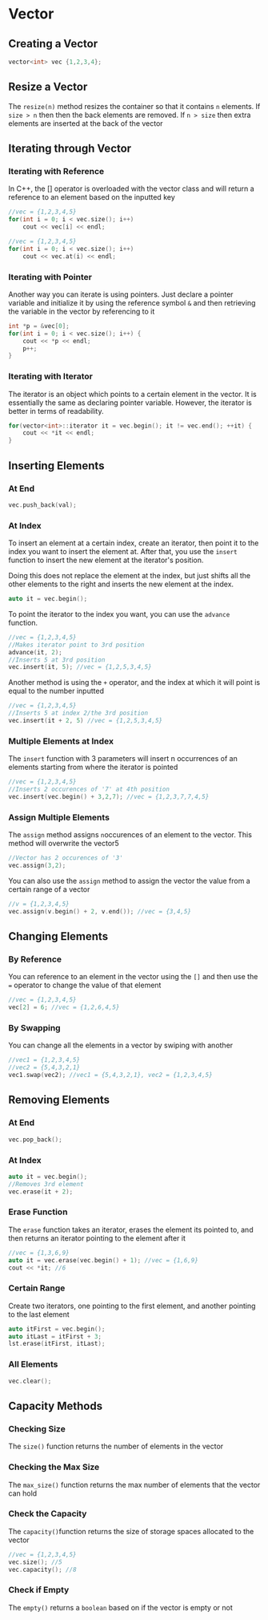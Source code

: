# Vector

## Creating a Vector

```cpp
vector<int> vec {1,2,3,4};
```

## Resize a Vector

The `resize(n)` method resizes the container so that it contains `n` elements. If `size > n` then then the back elements are removed. If `n > size` then extra elements are inserted at the back of the vector

## Iterating through Vector

### Iterating with Reference

In C++, the [] operator is overloaded with the vector class and will return a reference to an element based on the inputted key

```cpp
//vec = {1,2,3,4,5}
for(int i = 0; i < vec.size(); i++)
	cout << vec[i] << endl;
```

```cpp
//vec = {1,2,3,4,5}
for(int i = 0; i < vec.size(); i++)
	cout << vec.at(i) << endl;
```

### Iterating with Pointer

Another way you can iterate is using pointers. Just declare a pointer variable and initialize it by using the reference symbol `&` and then retrieving the variable in the vector by referencing to it

```c++
int *p = &vec[0];
for(int i = 0; i < vec.size(); i++) {
    cout << *p << endl;
    p++;
}
```

### Iterating with Iterator

The iterator is an object which points to a certain element in the vector. It is essentially the same as declaring pointer variable. However, the iterator is better in terms of readability.

``` cpp
for(vector<int>::iterator it = vec.begin(); it != vec.end(); ++it) {
    cout << *it << endl;
}
```

## Inserting Elements

### At End

```cpp
vec.push_back(val);
```

### At Index

To insert an element at a certain index, create an iterator, then point it to the index you want to insert the element at. After that, you use the `insert` function to insert the new element at the iterator's position.

Doing this does not replace the element at the index, but just shifts all the other elements to the right and inserts the new element at the index.

```c++
auto it = vec.begin();
```

To point the iterator to the index you want, you can use the `advance` function.

```cpp
//vec = {1,2,3,4,5}
//Makes iterator point to 3rd position
advance(it, 2);
//Inserts 5 at 3rd position
vec.insert(it, 5); //vec = {1,2,5,3,4,5}
```

Another method is using the `+` operator, and the index at which it will point is equal to the number inputted

```cpp
//vec = {1,2,3,4,5}
//Inserts 5 at index 2/the 3rd position
vec.insert(it + 2, 5) //vec = {1,2,5,3,4,5}
```

### Multiple Elements at Index

The `insert` function with 3 parameters will insert n occurrences of an elements starting from where the iterator is pointed

```cpp
//vec = {1,2,3,4,5}
//Inserts 2 occurences of '7' at 4th position
vec.insert(vec.begin() + 3,2,7); //vec = {1,2,3,7,7,4,5} 
```

### Assign Multiple Elements 

The `assign` method assigns `n`occurences of an element to the vector. This method will overwrite the vector5

```cpp
//Vector has 2 occurences of '3'
vec.assign(3,2);
```

You can also use the `assign` method to assign the vector the value from a certain range of a vector

```cpp
//v = {1,2,3,4,5}
vec.assign(v.begin() + 2, v.end()); //vec = {3,4,5}
```

## Changing Elements

### By Reference

You can reference to an element in the vector using the `[]` and then use the `=` operator to change the value of that element

```cpp
//vec = {1,2,3,4,5}
vec[2] = 6; //vec = {1,2,6,4,5}
```

### By Swapping

You can change all the elements in a vector by swiping with another

```cpp
//vec1 = {1,2,3,4,5}
//vec2 = {5,4,3,2,1}
vec1.swap(vec2); //vec1 = {5,4,3,2,1}, vec2 = {1,2,3,4,5}
```

## Removing Elements

### At End

```cpp
vec.pop_back();
```

### At Index

```cpp
auto it = vec.begin();
//Removes 3rd element
vec.erase(it + 2);
```

### Erase Function

The `erase` function takes an iterator, erases the element its pointed to, and then returns an iterator pointing to the element after it

```cpp
//vec = {1,3,6,9}
auto it = vec.erase(vec.begin() + 1); //vec = {1,6,9}
cout << *it; //6
```

### Certain Range

Create two iterators, one pointing to the first element, and another pointing to the last element

```cpp
auto itFirst = vec.begin();
auto itLast = itFirst + 3;
lst.erase(itFirst, itLast);
```

### All Elements

```cpp
vec.clear();
```

## Capacity Methods

### Checking Size

The `size()` function returns the number of elements in the vector

### Checking the Max Size

The `max_size()` function returns the max number of elements that the vector can hold

### Check the Capacity

The `capacity()`function returns the size of storage spaces allocated to the vector

```cpp
//vec = {1,2,3,4,5}
vec.size(); //5
vec.capacity(); //8
```

 ### Check if Empty

The `empty()` returns a `boolean` based on if the vector is empty or not





